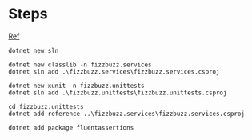 # Steps

[Ref](https://docs.microsoft.com/en-us/dotnet/core/testing/unit-testing-with-dotnet-test)  

```
dotnet new sln

dotnet new classlib -n fizzbuzz.services
dotnet sln add .\fizzbuzz.services\fizzbuzz.services.csproj

dotnet new xunit -n fizzbuzz.unittests
dotnet sln add .\fizzbuzz.unittests\fizzbuzz.unittests.csproj

cd fizzbuzz.unittests
dotnet add reference ..\fizzbuzz.services\fizzbuzz.services.csproj

dotnet add package fluentassertions

```



